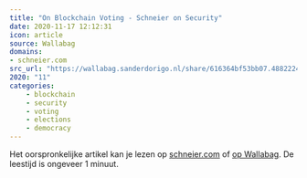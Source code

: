 ```yaml
---
title: "On Blockchain Voting - Schneier on Security"
date: 2020-11-17 12:12:31
icon: article
source: Wallabag
domains:
- schneier.com
src_url: "https://wallabag.sanderdorigo.nl/share/616364bf53bb07.48822246"
2020: "11"
categories:
    - blockchain
    - security
    - voting
    - elections
    - democracy
---
```

Het oorspronkelijke artikel kan je lezen op [schneier.com](https://www.schneier.com/blog/archives/2020/11/on-blockchain-voting.html) of [op Wallabag](https://wallabag.sanderdorigo.nl/share/616364bf53bb07.48822246). De leestijd is ongeveer 1 minuut.